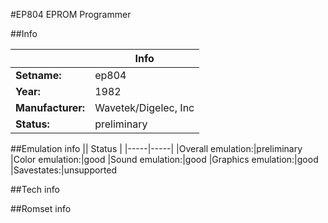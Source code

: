 #EP804 EPROM Programmer

##Info

||Info|
|-----|-----|
|**Setname:**|ep804
|**Year:**|1982
|**Manufacturer:**|Wavetek/Digelec, Inc
|**Status:**|preliminary

##Emulation info
|| Status |
|-----|-----|
|Overall emulation:|preliminary
|Color emulation:|good
|Sound emulation:|good
|Graphics emulation:|good
|Savestates:|unsupported

##Tech info

##Romset info

<!--- START OF EDITED COMMENT DO NOT TOUCH TEXT ABOVE-->
